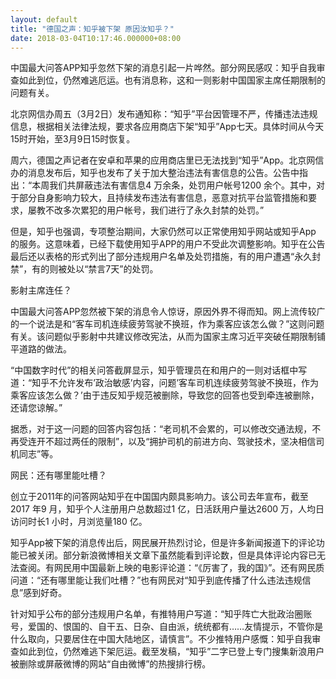 ```yaml
---
layout: default
title: "德国之声：知乎被下架 原因汝知乎？"
date: 2018-03-04T10:17:46.000000+08:00
---
```


中国最大问答APP知乎忽然下架的消息引起一片哗然。部分网民感叹：知乎自我审查如此到位，仍然难逃厄运。也有消息称，这和一则影射中国国家主席任期限制的问题有关。

北京网信办周五（3月2日）发布通知称：“知乎”平台因管理不严，传播违法违规信息，根据相关法律法规，要求各应用商店下架“知乎”App七天。具体时间从今天15时开始，至3月9日15时恢复。

周六，德国之声记者在安卓和苹果的应用商店里已无法找到“知乎”App。北京网信办的消息发布后，知乎也发布了关于加大整治违法有害信息的公告。公告中指出：“本周我们共屏蔽违法有害信息4 万余条，处罚用户帐号1200 余个。其中，对于部分自身影响力较大，且持续发布违法有害信息，恶意对抗平台监管措施和要求，屡教不改多次累犯的用户帐号，我们进行了永久封禁的处罚。”

但是，知乎也强调，专项整治期间，大家仍然可以正常使用知乎网站或知乎App 的服务。这意味着，已经下载使用知乎APP的用户不受此次调整影响。知乎在公告最后还以表格的形式列出了部分违规用户名单及处罚措施，有的用户遭遇“永久封禁”，有的则被处以“禁言7天”的处罚。

影射主席连任？

中国最大问答APP忽然被下架的消息令人惊讶，原因外界不得而知。网上流传较广的一个说法是和“客车司机连续疲劳驾驶不换班，作为乘客应该怎么做？”这则问题有关。该问题似乎影射中共建议修改宪法，从而为国家主席习近平突破任期限制铺平道路的做法。

“中国数字时代”的相关问答截屏显示，知乎管理员在和用户的一则对话框中写道：“知乎不允许发布’政治敏感’内容，问题’客车司机连续疲劳驾驶不换班，作为乘客应该怎么做？’由于违反知乎规范被删除，导致您的回答也受到牵连被删除，还请您谅解。”

据悉，对于这一问题的回答内容包括：“老司机不会累的，可以修改交通法规，不再受连开不超过两任的限制”，以及“拥护司机的前进方向、驾驶技术，坚决相信司机同志”等。

网民：还有哪里能吐槽？

创立于2011年的问答网站知乎在中国国内颇具影响力。该公司去年宣布，截至2017 年9 月，知乎个人注册用户总数超过1 亿，日活跃用户量达2600 万，人均日访问时长1 小时，月浏览量180 亿。

知乎App被下架的消息传出后，网民展开热烈讨论，但是许多新闻报道下的评论功能已被关闭。部分新浪微博相关文章下虽然能看到评论数，但是具体评论内容已无法查阅。有网民用中国最新上映的电影评论道：“《厉害了，我的国》”。还有网民质问道：“还有哪里能让我们吐槽？”也有网民对“知乎到底传播了什么违法违规信息”感到好奇。

针对知乎公布的部分违规用户名单，有推特用户写道：“知乎阵亡大批政治圈账号，爱国的、恨国的、自干五、日杂、自由派，统统都有……友情提示，不管你是什么取向，只要居住在中国大陆地区，请慎言”。不少推特用户感慨：知乎自我审查如此到位，仍然难逃下架厄运。截至发稿，“知乎”二字已登上专门搜集新浪用户被删除或屏蔽微博的网站“自由微博”的热搜排行榜。

